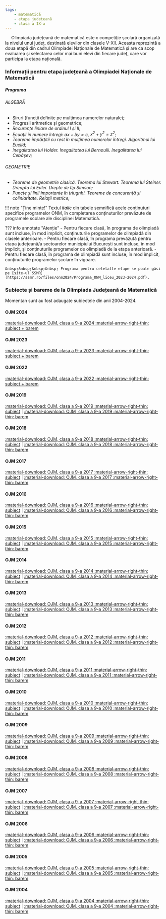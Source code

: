 ```yaml
---
tags:
    - matematică
    - etapa județeană
    - clasa a IX-a
---
```

&nbsp;&nbsp;&nbsp;&nbsp; Olimpiada județeană de matematică este o competiție școlară organizată la nivelul unui județ, destinată elevilor din clasele V-XII. Aceasta reprezintă a doua etapă din cadrul Olimpiadei Naționale de Matematică și are ca scop evaluarea și selectarea celor mai buni elevi din fiecare județ, care vor participa la etapa națională.

### Informații pentru etapa județeană a Olimpiadei Naționale de Matematică
##### Programa

###### ALGEBRĂ
* Șiruri (funcții definite pe mulțimea numerelor naturale);
* Progresii aritmetice și geometrice;
* *Recurențe liniare de ordinul I și II;*
* *Ecuații în numere întregi: $ax + by = c$, $x^2 + y^2 = z^2$;*
* *Teoreme împărțitii cu rest în mulțimea numerelor întregi. Algoritmul lui Euclid;*
* *Inegalitatea lui Holder. Inegalitatea lui Bernoulli. Inegalitatea lui Cebâșev;*

###### GEOMETRIE
* *Teoreme de geometrie clasică. Teorema lui Stewart. Teorema lui Steiner. Dreapta lui Euler. Drepte de tip Simson;*
* *Puncte și linii importante în triugnhi. Teoreme de concurență și coliniaritate. Relații metrice;*

!!! note "Ține minte!"
    Textul *italic* din tabele semnifică acele conținuturi specifice programelor ONM, în completarea conținuturilor prevăzute de programele școlare ale disciplinei Matematică.

??? info annotate "Atenție"
    - Pentru fiecare clasă, în programa de olimpiadă sunt incluse, în mod implicit, conținuturile programelor de olimpiadă din clasele anterioare.
    - Pentru fiecare clasă, în programa prevăzută pentru etapa județeană/a sectoarelor municipiului București sunt incluse, în mod implicit, și conținuturile programelor de olimpiadă de la etapa anterioară.
    - Pentru fiecare clasă, în programa de olimpiadă sunt incluse, în mod implicit, conținuturile programelor școlare în vigoare.

    &nbsp;&nbsp;&nbsp;&nbsp; Programa pentru celelalte etape se poate găsi pe [site-ul SSMR](https://ssmr.ro/files/onm2024/Programa_ONM_liceu_2023-2024.pdf).

### Subiecte și bareme de la Olimpiada Județeană de Matematică

Momentan sunt au fost adaugate subiectele din anii 2004-2024.

#### OJM 2024
[:material-download: OJM, clasa a 9-a 2024 :material-arrow-right-thin: subiect + barem](https://github.com/woob123/SubiecteOlimpiada/raw/main/matematica/OJM/clasa%20a%20IX-a/2024/subiect_baremOJM_2024_IX.pdf)

#### OJM 2023
[:material-download: OJM, clasa a 9-a 2023 :material-arrow-right-thin: subiect + barem](https://github.com/woob123/SubiecteOlimpiada/raw/main/matematica/OJM/clasa%20a%20IX-a/2023/subiect_baremOJM_2023_IX.pdf)

#### OJM 2022
[:material-download: OJM, clasa a 9-a 2022 :material-arrow-right-thin: subiect + barem](https://github.com/woob123/SubiecteOlimpiada/raw/main/matematica/OJM/clasa%20a%20IX-a/2022/subiect_baremOJM_2022_IX.pdf)

#### OJM 2019
[:material-download: OJM, clasa a 9-a 2019 :material-arrow-right-thin: subiect](https://github.com/woob123/SubiecteOlimpiada/raw/main/matematica/OJM/clasa%20a%20IX-a/2019/subiectOJM_2019_IX.pdf) | [:material-download: OJM, clasa a 9-a 2019 :material-arrow-right-thin: barem](https://github.com/woob123/SubiecteOlimpiada/raw/main/matematica/OJM/clasa%20a%20IX-a/2019/baremOJM_2019_IX.pdf)

#### OJM 2018
[:material-download: OJM, clasa a 9-a 2018 :material-arrow-right-thin: subiect](https://github.com/woob123/SubiecteOlimpiada/raw/main/matematica/OJM/clasa%20a%20IX-a/2018/subiectOJM_2018_IX.pdf) | [:material-download: OJM, clasa a 9-a 2018 :material-arrow-right-thin: barem](https://github.com/woob123/SubiecteOlimpiada/raw/main/matematica/OJM/clasa%20a%20IX-a/2018/baremOJM_2018_IX.pdf)

#### OJM 2017
[:material-download: OJM, clasa a 9-a 2017 :material-arrow-right-thin: subiect](https://github.com/woob123/SubiecteOlimpiada/raw/main/matematica/OJM/clasa%20a%20IX-a/2017/subiectOJM_2017_IX.pdf) | [:material-download: OJM, clasa a 9-a 2017 :material-arrow-right-thin: barem](https://github.com/woob123/SubiecteOlimpiada/raw/main/matematica/OJM/clasa%20a%20IX-a/2017/baremOJM_2017_IX.pdf)

#### OJM 2016
[:material-download: OJM, clasa a 9-a 2016 :material-arrow-right-thin: subiect](https://github.com/woob123/SubiecteOlimpiada/raw/main/matematica/OJM/clasa%20a%20IX-a/2016/subiectOJM_2016_IX.pdf) | [:material-download: OJM, clasa a 9-a 2016 :material-arrow-right-thin: barem](https://github.com/woob123/SubiecteOlimpiada/raw/main/matematica/OJM/clasa%20a%20IX-a/2016/baremOJM_2016_IX.pdf)

#### OJM 2015
[:material-download: OJM, clasa a 9-a 2015 :material-arrow-right-thin: subiect](https://github.com/woob123/SubiecteOlimpiada/raw/main/matematica/OJM/clasa%20a%20IX-a/2015/subiectOJM_2015_IX.pdf) | [:material-download: OJM, clasa a 9-a 2015 :material-arrow-right-thin: barem](https://github.com/woob123/SubiecteOlimpiada/raw/main/matematica/OJM/clasa%20a%20IX-a/2015/baremOJM_2015_IX.pdf)

#### OJM 2014
[:material-download: OJM, clasa a 9-a 2014 :material-arrow-right-thin: subiect](https://github.com/woob123/SubiecteOlimpiada/raw/main/matematica/OJM/clasa%20a%20IX-a/2014/subiectOJM_2014_IX.pdf) | [:material-download: OJM, clasa a 9-a 2014 :material-arrow-right-thin: barem](https://github.com/woob123/SubiecteOlimpiada/raw/main/matematica/OJM/clasa%20a%20IX-a/2014/baremOJM_2014_IX.pdf)

#### OJM 2013
[:material-download: OJM, clasa a 9-a 2013 :material-arrow-right-thin: subiect](https://github.com/woob123/SubiecteOlimpiada/raw/main/matematica/OJM/clasa%20a%20IX-a/2013/subiectOJM_2013_IX.pdf) | [:material-download: OJM, clasa a 9-a 2013 :material-arrow-right-thin: barem](https://github.com/woob123/SubiecteOlimpiada/raw/main/matematica/OJM/clasa%20a%20IX-a/2013/baremOJM_2013_IX.pdf)

#### OJM 2012
[:material-download: OJM, clasa a 9-a 2012 :material-arrow-right-thin: subiect](https://github.com/woob123/SubiecteOlimpiada/raw/main/matematica/OJM/clasa%20a%20IX-a/2012/subiectOJM_2012_IX.pdf) | [:material-download: OJM, clasa a 9-a 2012 :material-arrow-right-thin: barem](https://github.com/woob123/SubiecteOlimpiada/raw/main/matematica/OJM/clasa%20a%20IX-a/2012/baremOJM_2012_IX.pdf)

#### OJM 2011
[:material-download: OJM, clasa a 9-a 2011 :material-arrow-right-thin: subiect](https://github.com/woob123/SubiecteOlimpiada/raw/main/matematica/OJM/clasa%20a%20IX-a/2011/subiectOJM_2011_IX.pdf) | [:material-download: OJM, clasa a 9-a 2011 :material-arrow-right-thin: barem](https://github.com/woob123/SubiecteOlimpiada/raw/main/matematica/OJM/clasa%20a%20IX-a/2011/baremOJM_2011_IX.pdf)

#### OJM 2010
[:material-download: OJM, clasa a 9-a 2010 :material-arrow-right-thin: subiect](https://github.com/woob123/SubiecteOlimpiada/raw/main/matematica/OJM/clasa%20a%20IX-a/2010/subiectOJM_2010_IX.pdf) | [:material-download: OJM, clasa a 9-a 2010 :material-arrow-right-thin: barem](https://github.com/woob123/SubiecteOlimpiada/raw/main/matematica/OJM/clasa%20a%20IX-a/2010/baremOJM_2010_IX.pdf)

#### OJM 2009
[:material-download: OJM, clasa a 9-a 2009 :material-arrow-right-thin: subiect](https://github.com/woob123/SubiecteOlimpiada/raw/main/matematica/OJM/clasa%20a%20IX-a/2009/subiectOJM_2009_IX.pdf) | [:material-download: OJM, clasa a 9-a 2009 :material-arrow-right-thin: barem](https://github.com/woob123/SubiecteOlimpiada/raw/main/matematica/OJM/clasa%20a%20IX-a/2009/baremOJM_2009_IX.pdf)

#### OJM 2008
[:material-download: OJM, clasa a 9-a 2008 :material-arrow-right-thin: subiect](https://github.com/woob123/SubiecteOlimpiada/raw/main/matematica/OJM/clasa%20a%20IX-a/2008/subiectOJM_2008_IX.pdf) | [:material-download: OJM, clasa a 9-a 2008 :material-arrow-right-thin: barem](https://github.com/woob123/SubiecteOlimpiada/raw/main/matematica/OJM/clasa%20a%20IX-a/2008/baremOJM_2008_IX.pdf)

#### OJM 2007
[:material-download: OJM, clasa a 9-a 2007 :material-arrow-right-thin: subiect](https://github.com/woob123/SubiecteOlimpiada/raw/main/matematica/OJM/clasa%20a%20IX-a/2007/subiectOJM_2007_IX.pdf) | [:material-download: OJM, clasa a 9-a 2007 :material-arrow-right-thin: barem](https://github.com/woob123/SubiecteOlimpiada/raw/main/matematica/OJM/clasa%20a%20IX-a/2007/baremOJM_2007_IX.pdf)

#### OJM 2006
[:material-download: OJM, clasa a 9-a 2006 :material-arrow-right-thin: subiect](https://github.com/woob123/SubiecteOlimpiada/raw/main/matematica/OJM/clasa%20a%20IX-a/2006/subiectOJM_2006_IX.pdf) | [:material-download: OJM, clasa a 9-a 2006 :material-arrow-right-thin: barem](https://github.com/woob123/SubiecteOlimpiada/raw/main/matematica/OJM/clasa%20a%20IX-a/2006/baremOJM_2006_IX.pdf)

#### OJM 2005
[:material-download: OJM, clasa a 9-a 2005 :material-arrow-right-thin: subiect](https://github.com/woob123/SubiecteOlimpiada/raw/main/matematica/OJM/clasa%20a%20IX-a/2005/subiectOJM_2005_IX.pdf) | [:material-download: OJM, clasa a 9-a 2005 :material-arrow-right-thin: barem](https://github.com/woob123/SubiecteOlimpiada/raw/main/matematica/OJM/clasa%20a%20IX-a/2005/baremOJM_2005_IX.pdf)

#### OJM 2004
[:material-download: OJM, clasa a 9-a 2004 :material-arrow-right-thin: subiect](https://github.com/woob123/SubiecteOlimpiada/raw/main/matematica/OJM/clasa%20a%20IX-a/2004/subiectOJM_2004_IX.pdf) | [:material-download: OJM, clasa a 9-a 2004 :material-arrow-right-thin: barem](https://github.com/woob123/SubiecteOlimpiada/raw/main/matematica/OJM/clasa%20a%20IX-a/2004/baremOJM_2004_IX.pdf)

